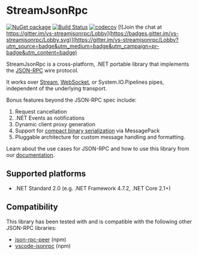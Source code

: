 # StreamJsonRpc

[![NuGet package](https://img.shields.io/nuget/v/StreamJsonRpc.svg)](https://nuget.org/packages/StreamJsonRpc)
[![Build Status](https://dev.azure.com/azure-public/vside/_apis/build/status/vs-streamjsonrpc)](https://dev.azure.com/azure-public/vside/_build/latest?definitionId=13)
[![codecov](https://codecov.io/gh/Microsoft/vs-streamjsonrpc/branch/main/graph/badge.svg)](https://codecov.io/gh/Microsoft/vs-streamjsonrpc)
[![Join the chat at https://gitter.im/vs-streamjsonrpc/Lobby](https://badges.gitter.im/vs-streamjsonrpc/Lobby.svg)](https://gitter.im/vs-streamjsonrpc/Lobby?utm_source=badge&utm_medium=badge&utm_campaign=pr-badge&utm_content=badge)

StreamJsonRpc is a cross-platform, .NET portable library that implements the
[JSON-RPC][JSONRPC] wire protocol.

It works over [Stream](https://docs.microsoft.com/en-us/dotnet/api/system.io.stream), [WebSocket](https://docs.microsoft.com/en-us/dotnet/api/system.net.websockets.websocket), or System.IO.Pipelines pipes, independent of the underlying transport.

Bonus features beyond the JSON-RPC spec include:

1. Request cancellation
1. .NET Events as notifications
1. Dynamic client proxy generation
1. Support for [compact binary serialization](doc/extensibility.md) via MessagePack
1. Pluggable architecture for custom message handling and formatting.

Learn about the use cases for JSON-RPC and how to use this library from our [documentation](doc/index.md).

## Supported platforms

* .NET Standard 2.0 (e.g. .NET Framework 4.7.2, .NET Core 2.1+)

## Compatibility

This library has been tested with and is compatible with the following other
JSON-RPC libraries:

* [json-rpc-peer][json-rpc-peer] (npm)
* [vscode-jsonrpc][vscode-jsonrpc] (npm)

[JSONRPC]: http://jsonrpc.org/
[json-rpc-peer]: https://www.npmjs.com/package/json-rpc-peer
[vscode-jsonrpc]: https://www.npmjs.com/package/vscode-jsonrpc
